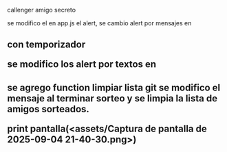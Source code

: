 
callenger amigo secreto








se modifico el en app.js el alert, se cambio alert por mensajes en <h2> con temporizador

se modifico los alert por textos en <h2>

se agrego function limpiar lista
git
se modifico  el mensaje al terminar sorteo y se limpia la lista de amigos sorteados.

print pantalla(<assets/Captura de pantalla de 2025-09-04 21-40-30.png>)

